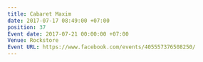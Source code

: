 ```yaml
---
title: Cabaret Maxim
date: 2017-07-17 08:49:00 +07:00
position: 37
Event date: 2017-07-21 00:00:00 +07:00
Venue: Rockstore
Event URL: https://www.facebook.com/events/405557376508250/
---
```


